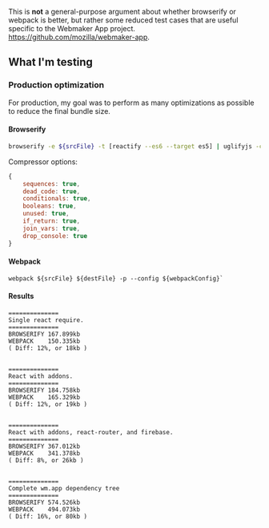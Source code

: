 This is **not** a general-purpose argument about whether browserify or webpack is better, but rather some reduced test cases that are useful specific to the Webmaker App project. https://github.com/mozilla/webmaker-app.

## What I'm testing

### Production optimization

For production, my goal was to perform as many optimizations as possible to reduce the final bundle size.

#### Browserify
```bash
browserify -e ${srcFile} -t [reactify --es6 --target es5] | uglifyjs -c ${compressorString} --mangle > ${destFile}
```
Compressor options:
```js
{
    sequences: true,
    dead_code: true,
    conditionals: true,
    booleans: true,
    unused: true,
    if_return: true,
    join_vars: true,
    drop_console: true
}
```

#### Webpack
```
webpack ${srcFile} ${destFile} -p --config ${webpackConfig}`
```

#### Results
```
==============
Single react require.
==============
BROWSERIFY 167.899kb
WEBPACK    150.335kb
( Diff: 12%, or 18kb )


==============
React with addons.
==============
BROWSERIFY 184.758kb
WEBPACK    165.329kb
( Diff: 12%, or 19kb )


==============
React with addons, react-router, and firebase.
==============
BROWSERIFY 367.012kb
WEBPACK    341.378kb
( Diff: 8%, or 26kb )


==============
Complete wm.app dependency tree
==============
BROWSERIFY 574.526kb
WEBPACK    494.073kb
( Diff: 16%, or 80kb )
```
